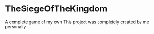 # TheSiegeOfTheKingdom
A complete game of my own
This project was completely created by me personally
